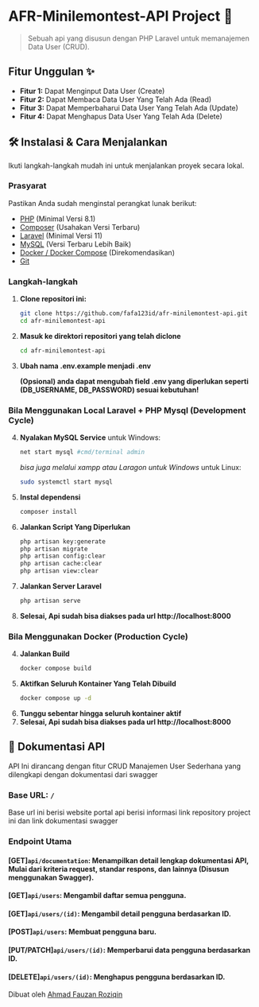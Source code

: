 # AFR-Minilemontest-API Project 🚀

[](https://opensource.org/licenses/MIT)
[](https://www.google.com/search?q=https://github.com/NAMA_USER/NAMA_REPO/stargazers)

> Sebuah api yang disusun dengan PHP Laravel untuk memanajemen Data User (CRUD).

## Fitur Unggulan ✨

-   **Fitur 1:** Dapat Menginput Data User (Create)
-   **Fitur 2:** Dapat Membaca Data User Yang Telah Ada (Read)
-   **Fitur 3:** Dapat Memperbaharui Data User Yang Telah Ada (Update)
-   **Fitur 4:** Dapat Menghapus Data User Yang Telah Ada (Delete)

## 🛠️ Instalasi & Cara Menjalankan
Ikuti langkah-langkah mudah ini untuk menjalankan proyek secara lokal.

### Prasyarat

Pastikan Anda sudah menginstal perangkat lunak berikut:

-   [PHP](https://www.php.net/) (Minimal Versi 8.1)
-   [Composer](https://getcomposer.org/) (Usahakan Versi Terbaru)
-   [Laravel](https://laravel.com/) (Minimal Versi 11)
-   [MySQL](https://www.mysql.com/) (Versi Terbaru Lebih Baik)
-   [Docker / Docker Compose](https://www.docker.com/) (Direkomendasikan)
-   [Git](https://git-scm.com/)

### Langkah-langkah

1.  **Clone repositori ini:**
    ```bash
    git clone https://github.com/fafa123id/afr-minilemontest-api.git
    cd afr-minilemontest-api
    ```
2.  **Masuk ke direktori repositori yang telah diclone**
    ```bash
    cd afr-minilemontest-api
    ```
3. **Ubah nama .env.example menjadi .env**
   
    **(Opsional) anda dapat mengubah field .env yang diperlukan seperti (DB_USERNAME, DB_PASSWORD) sesuai kebutuhan!**

### Bila Menggunakan Local Laravel + PHP Mysql  (Development Cycle)
4.  **Nyalakan MySQL Service**
    untuk Windows:
    ```bash
    net start mysql #cmd/terminal admin
    ```
    *bisa juga melalui xampp atau Laragon untuk Windows*
    untuk Linux:
    ```bash
    sudo systemctl start mysql
    ```    
6.  **Instal dependensi**
    ```bash
    composer install
    ```
7.  **Jalankan Script Yang Diperlukan**
    ```bash
    php artisan key:generate
    php artisan migrate
    php artisan config:clear
    php artisan cache:clear
    php artisan view:clear
    ```
8.  **Jalankan Server Laravel**
    ```bash
    php artisan serve
    ```
9.  **Selesai, Api sudah bisa diakses pada url http://localhost:8000**

### Bila Menggunakan Docker (Production Cycle)
4.  **Jalankan Build**
    ```bash
    docker compose build
    ```
5.  **Aktifkan Seluruh Kontainer Yang Telah Dibuild**
    ```bash
    docker compose up -d
    ```
6.  **Tunggu sebentar hingga seluruh kontainer aktif**
7.  **Selesai, Api sudah bisa diakses pada url http://localhost:8000**

## 📖 Dokumentasi API

API Ini dirancang dengan fitur CRUD Manajemen User Sederhana yang dilengkapi dengan dokumentasi dari swagger

### Base URL: `/`
Base url ini berisi website portal api berisi informasi link repository project ini dan link dokumentasi swagger

### Endpoint Utama

#### [GET]`api/documentation`: Menampilkan detail lengkap dokumentasi API, Mulai dari kriteria request, standar respons, dan lainnya (Disusun menggunakan Swagger).
#### [GET]`api/users`: Mengambil daftar semua pengguna.
#### [GET]`api/users/(id)`: Mengambil detail pengguna berdasarkan ID.
#### [POST]`api/users`: Membuat pengguna baru.
#### [PUT/PATCH]`api/users/(id)`: Memperbarui data pengguna berdasarkan ID.
#### [DELETE]`api/users/(id)`: Menghapus pengguna berdasarkan ID.

Dibuat oleh [Ahmad Fauzan Roziqin](https://github.com/fafa123id)
